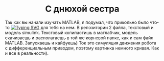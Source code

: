 <h1 align="center">
С днюхой сестра</h1>

Так как вы начали изучать MATLAB, я подумал, что прикольно было что-то <a href="https://git.io/typing-svg"><img src="https://readme-typing-svg.herokuapp.com?font=Fira+Code&weight=100&pause=1000&center=true&vCenter=true&width=150&height=27&lines=%D0%B7%D0%B0%D0%B5%D0%B1%D0%B5%D0%BD%D0%B8%D1%82%D1%8C" alt="Typing SVG" /></a> для тебя на нем.
В репозитории 2 файла, текстовый и модель simulink. Текстовый копипастишь в матлабчик, модель скачиваешь и располагаешь в той же корневой папке, как и сам файл MATLAB. Запускаешь и кайфуешь)
Ток это симуляция движения робота с дифференциальным приводом, поэтому картинка немного кривая. Как и все в реальности).
